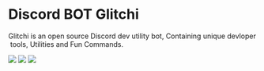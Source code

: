 # Discord BOT Glitchi

 <p>Glitchi is an open source Discord dev utility bot, Containing unique devloper tools, Utilities and Fun Commands.</p> 
   
 ![](https://i.imgur.com/HmcU3wU.jpg)
 [![](https://img.shields.io/badge/SERVER-7289DA?style=for-the-badge&logo=discord&logoColor=white)](https://discord.gg/ZARyCT3a7G) 
 [![](https://img.shields.io/badge/Invite-7289DA?style=for-the-badge&logo=discord&logoColor=white)](https://discord.com/oauth2/authorize?client_id=852227150455373906&scope=bot%20applications.commands&permissions=413927861313)
